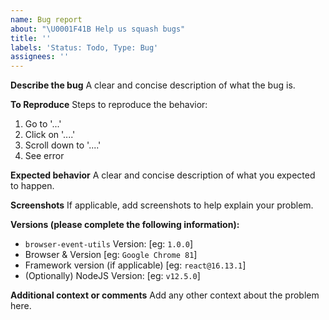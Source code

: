 ```yaml
---
name: Bug report
about: "\U0001F41B Help us squash bugs"
title: ''
labels: 'Status: Todo, Type: Bug'
assignees: ''
---
```


**Describe the bug**
A clear and concise description of what the bug is.

**To Reproduce**
Steps to reproduce the behavior:

1. Go to '...'
2. Click on '....'
3. Scroll down to '....'
4. See error

**Expected behavior**
A clear and concise description of what you expected to happen.

**Screenshots**
If applicable, add screenshots to help explain your problem.

**Versions (please complete the following information):**

- `browser-event-utils` Version: [eg: `1.0.0`]
- Browser & Version [eg: `Google Chrome 81`]
- Framework version (if applicable) [eg: `react@16.13.1`]
- (Optionally) NodeJS Version: [eg: `v12.5.0`]

**Additional context or comments**
Add any other context about the problem here.
